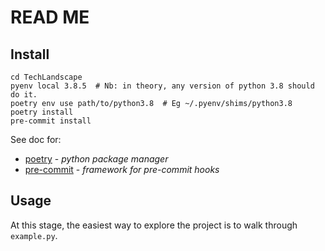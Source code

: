 # READ ME

## Install

````shell script
cd TechLandscape
pyenv local 3.8.5  # Nb: in theory, any version of python 3.8 should do it.  
poetry env use path/to/python3.8  # Eg ~/.pyenv/shims/python3.8
poetry install
pre-commit install
````

See doc for:
 
- [poetry][doc-poetry] - *python package manager*
- [pre-commit][doc-pre-commit] - *framework for pre-commit hooks*

[doc-poetry]:"https://poetry.eustace.io/docs/"
[doc-pre-commit]:"https://pre-commit.com"

## Usage

At this stage, the easiest way to explore the project is to walk through `example.py`.
 
 